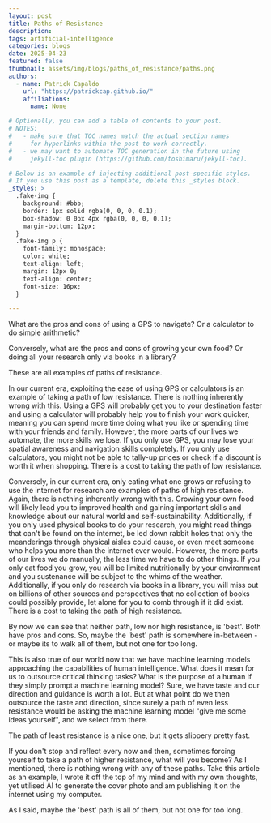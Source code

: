 ```yaml
---
layout: post
title: Paths of Resistance
description: 
tags: artificial-intelligence
categories: blogs
date: 2025-04-23
featured: false
thumbnail: assets/img/blogs/paths_of_resistance/paths.png
authors:
  - name: Patrick Capaldo
    url: "https://patrickcap.github.io/"
    affiliations:
      name: None

# Optionally, you can add a table of contents to your post.
# NOTES:
#   - make sure that TOC names match the actual section names
#     for hyperlinks within the post to work correctly.
#   - we may want to automate TOC generation in the future using
#     jekyll-toc plugin (https://github.com/toshimaru/jekyll-toc).

# Below is an example of injecting additional post-specific styles.
# If you use this post as a template, delete this _styles block.
_styles: >
  .fake-img {
    background: #bbb;
    border: 1px solid rgba(0, 0, 0, 0.1);
    box-shadow: 0 0px 4px rgba(0, 0, 0, 0.1);
    margin-bottom: 12px;
  }
  .fake-img p {
    font-family: monospace;
    color: white;
    text-align: left;
    margin: 12px 0;
    text-align: center;
    font-size: 16px;
  }

---
```


What are the pros and cons of using a GPS to navigate? Or a calculator to do simple arithmetic?

Conversely, what are the pros and cons of growing your own food? Or doing all your research only via books in a library?

These are all examples of paths of resistance.

In our current era, exploiting the ease of using GPS or calculators is an example of taking a path of low resistance. There is nothing inherently wrong with this. Using a GPS will probably get you to your destination faster and using a calculator will probably help you to finish your work quicker, meaning you can spend more time doing what you like or spending time with your friends and family. However, the more parts of our lives we automate, the more skills we lose. If you only use GPS, you may lose your spatial awareness and navigation skills completely. If you only use calculators, you might not be able to tally-up prices or check if a discount is worth it when shopping. There is a cost to taking the path of low resistance.

Conversely, in our current era, only eating what one grows or refusing to use the internet for research are examples of paths of high resistance. Again, there is nothing inherently wrong with this. Growing your own food will likely lead you to improved health and gaining important skills and knowledge about our natural world and self-sustainability. Additionally, if you only used physical books to do your research, you might read things that can't be found on the internet, be led down rabbit holes that only the meanderings through physical aisles could cause, or even meet someone who helps you more than the internet ever would. However, the more parts of our lives we do manually, the less time we have to do other things. If you only eat food you grow, you will be limited nutritionally by your environment and you sustenance will be subject to the whims of the weather. Additionally, if you only do research via books in a library, you will miss out on billions of other sources and perspectives that no collection of books could possibly provide, let alone for you to comb through if it did exist. There is a cost to taking the path of high resistance.

By now we can see that neither path, low nor high resistance, is 'best'. Both have pros and cons. So, maybe the 'best' path is somewhere in-between - or maybe its to walk all of them, but not one for too long.

This is also true of our world now that we have machine learning models approaching the capabilities of human intelligence. What does it mean for us to outsource critical thinking tasks? What is the purpose of a human if they simply prompt a machine learning model? Sure, we have taste and our direction and guidance is worth a lot. But at what point do we then outsource the taste and direction, since surely a path of even less resistance would be asking the machine learning model "give me some ideas yourself", and we select from there.

The path of least resistance is a nice one, but it gets slippery pretty fast.

If you don't stop and reflect every now and then, sometimes forcing yourself to take a path of higher resistance, what will you become? As I mentioned, there is nothing wrong with any of these paths. Take this article as an example, I wrote it off the top of my mind and with my own thoughts, yet utilised AI to generate the cover photo and am publishing it on the internet using my computer. 

As I said, maybe the 'best' path is all of them, but not one for too long.
